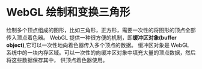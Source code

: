 # WebGL 绘制和变换三角形

绘制多个顶点组成的图形，比如三角形，正方形，需要一次性的将图形的顶点全部传入顶点着色器。
WebGL 提供一种很方便的机制，即**缓冲区对象(buffer object)**,它可以一次性地向着色器传入多个顶点的数据。
缓冲区对象是 WebGL 系统中的一块内存区域。可以一次性的向缓冲区对象中填充大量的顶点数据，然后将这些数据保存其中，
供顶点着色器使用。